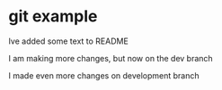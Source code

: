 # git example

Ive added some text to README

I am making more changes, but now on the dev branch

I made even more changes on development branch
